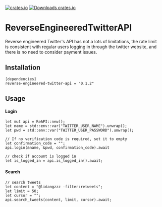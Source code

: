[![crates.io](https://img.shields.io/crates/v/reverse-engineered-twitter-api.svg)](https://crates.io/crates/reverse-engineered-twitter-api)
[![Downloads crates.io](https://img.shields.io/crates/d/reverse-engineered-twitter-api.svg?label=crates.io%20downloads)](https://crates.io/crates/reverse-engineered-twitter-api)

# ReverseEngineeredTwitterAPI

Reverse engineered Twitter's API has not a lots of limitations, the rate limit is consistent with regular users logging in through the twitter website, and there is no need to consider payment issues.

## Installation

```
[dependencies]
reverse-engineered-twitter-api = "0.1.2"
```

## Usage

#### Login

```
let mut api = ReAPI::new();
let name = std::env::var("TWITTER_USER_NAME").unwrap();
let pwd = std::env::var("TWITTER_USER_PASSWORD").unwrap();

// If no verification code is required, set it to empty
let confirmation_code = "";
api.login(&name, &pwd, confirmation_code).await

// check if account is logged in
let is_logged_in = api.is_logged_in().await;
```

#### Search

```
// search tweets
let content = "@lidangzzz -filter:retweets";
let limit = 50;
let cursor = "";
api.search_tweets(content, limit, cursor).await;
```
